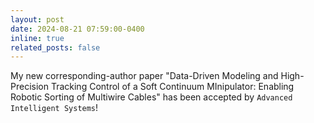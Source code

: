 ```yaml
---
layout: post
date: 2024-08-21 07:59:00-0400
inline: true
related_posts: false
---
```


My new corresponding-author paper "Data-Driven Modeling and High-Precision Tracking Control of a Soft Continuum MInipulator: Enabling Robotic Sorting of Multiwire Cables" has been accepted by `Advanced Intelligent Systems`!
